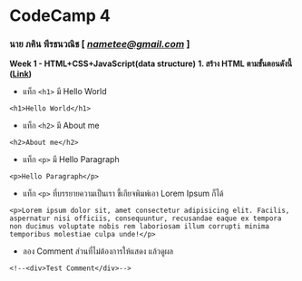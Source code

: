 # CodeCamp 4

### นาย ภคิน พีรธนวณิช  [ *nametee@gmail.com* ]

**Week 1 - HTML+CSS+JavaScript(data structure)** 
**1.  สร้าง HTML ตามขั้นตอนดังนี้ ([Link](https://docs.google.com/presentation/d/15itXNyf0WZzVfch8-nvnNMjdFSqx0kcoZXYEUP1J3VM/edit#slide=id.g640c0252c5_0_12))**
-  แท็ก `<h1>` มี Hello World 
``` 
<h1>Hello World</h1>
``` 
    
-  แท็ก `<h2>` มี About me
```
<h2>About me</h2>
```
    
-  แท็ก `<p>` มี Hello Paragraph
```
<p>Hello Paragraph</p>
```
    
-  แท็ก `<p>` ที่บรรยายความเป็นเรา ขี้เกียจพิมพ์เอา Lorem Ipsum ก็ได้
```
<p>Lorem ipsum dolor sit, amet consectetur adipisicing elit. Facilis, aspernatur nisi officiis, consequuntur, recusandae eaque ex tempora non ducimus voluptate nobis rem laboriosam illum corrupti minima temporibus molestiae culpa unde!</p>
```
    
-  ลอง Comment ส่วนที่ไม่ต้องการให้แสดง แล้วดูผล
```
<!--<div>Test Comment</div>-->
```